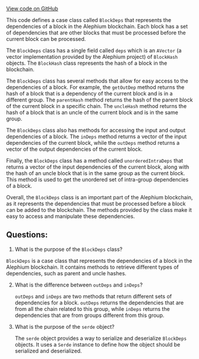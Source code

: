 [View code on GitHub](https://github.com/alephium/alephium/protocol/src/main/scala/org/alephium/protocol/model/BlockDeps.scala)

This code defines a case class called `BlockDeps` that represents the dependencies of a block in the Alephium blockchain. Each block has a set of dependencies that are other blocks that must be processed before the current block can be processed. 

The `BlockDeps` class has a single field called `deps` which is an `AVector` (a vector implementation provided by the Alephium project) of `BlockHash` objects. The `BlockHash` class represents the hash of a block in the blockchain. 

The `BlockDeps` class has several methods that allow for easy access to the dependencies of a block. For example, the `getOutDep` method returns the hash of a block that is a dependency of the current block and is in a different group. The `parentHash` method returns the hash of the parent block of the current block in a specific chain. The `uncleHash` method returns the hash of a block that is an uncle of the current block and is in the same group. 

The `BlockDeps` class also has methods for accessing the input and output dependencies of a block. The `inDeps` method returns a vector of the input dependencies of the current block, while the `outDeps` method returns a vector of the output dependencies of the current block. 

Finally, the `BlockDeps` class has a method called `unorderedIntraDeps` that returns a vector of the input dependencies of the current block, along with the hash of an uncle block that is in the same group as the current block. This method is used to get the unordered set of intra-group dependencies of a block. 

Overall, the `BlockDeps` class is an important part of the Alephium blockchain, as it represents the dependencies that must be processed before a block can be added to the blockchain. The methods provided by the class make it easy to access and manipulate these dependencies.
## Questions: 
 1. What is the purpose of the `BlockDeps` class?
   
   `BlockDeps` is a case class that represents the dependencies of a block in the Alephium blockchain. It contains methods to retrieve different types of dependencies, such as parent and uncle hashes.

2. What is the difference between `outDeps` and `inDeps`?
   
   `outDeps` and `inDeps` are two methods that return different sets of dependencies for a block. `outDeps` returns the dependencies that are from all the chain related to this group, while `inDeps` returns the dependencies that are from groups different from this group.

3. What is the purpose of the `serde` object?
   
   The `serde` object provides a way to serialize and deserialize `BlockDeps` objects. It uses a `Serde` instance to define how the object should be serialized and deserialized.